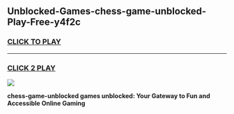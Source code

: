 
## Unblocked-Games-chess-game-unblocked-Play-Free-y4f2c
<h3>
<a href="https://premium76.site?title=chess-game-unblocked&ref=12A">CLICK TO PLAY</a></h3>
<hr>

<h3>
<a href="https://premium76.site?title=chess-game-unblocked&ref=12A">CLICK 2 PLAY</a>
  
</h3>

<a href="https://premium76.site?title=chess-game-unblocked&ref=12A"><img src="https://clearcache.store/games.png"></a>


**chess-game-unblocked games unblocked: Your Gateway to Fun and Accessible Online Gaming**
